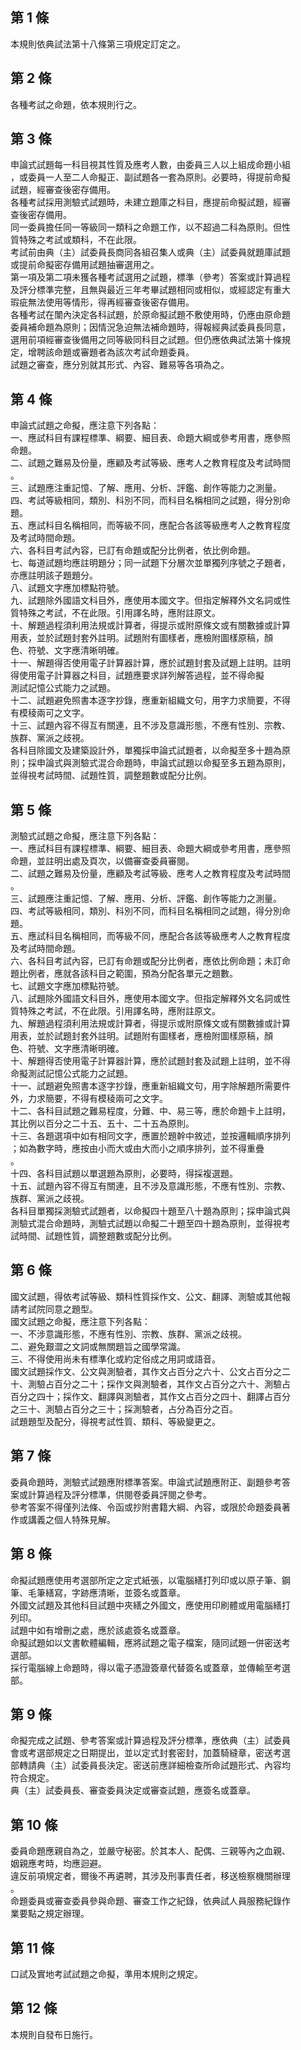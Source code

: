 第 1 條
-------
本規則依典試法第十八條第三項規定訂定之。

第 2 條
-------
各種考試之命題，依本規則行之。

第 3 條
-------
申論式試題每一科目視其性質及應考人數，由委員三人以上組成命題小組  
，或委員一人至二人命擬正、副試題各一套為原則。必要時，得提前命擬  
試題，經審查後密存備用。  
各種考試採用測驗式試題時，未建立題庫之科目，應提前命擬試題，經審  
查後密存備用。  
同一委員擔任同一等級同一類科之命題工作，以不超過二科為原則。但性  
質特殊之考試或類科，不在此限。  
考試前由典（主）試委員長商同各組召集人或典（主）試委員就題庫試題  
或提前命擬密存備用試題抽審選用之。  
第一項及第二項未獲各種考試選用之試題，標準（參考）答案或計算過程  
及評分標準完整，且無與最近三年考畢試題相同或相似，或經認定有重大  
瑕疵無法使用等情形，得再經審查後密存備用。  
各種考試在闈內決定各科試題，於原命擬試題不敷使用時，仍應由原命題  
委員補命題為原則；因情況急迫無法補命題時，得報經典試委員長同意，  
選用前項經審查後備用之同等級同科目之試題。但仍應依典試法第十條規  
定，增聘該命題或審題者為該次考試命題委員。  
試題之審查，應分別就其形式、內容、難易等各項為之。

第 4 條
-------
申論式試題之命擬，應注意下列各點：  
一、應試科目有課程標準、綱要、細目表、命題大綱或參考用書，應參照  
    命題。  
二、試題之難易及份量，應顧及考試等級、應考人之教育程度及考試時間  
    。  
三、試題應注重記憶、了解、應用、分析、評鑑、創作等能力之測量。  
四、考試等級相同，類別、科別不同，而科目名稱相同之試題，得分別命  
    題。  
五、應試科目名稱相同，而等級不同，應配合各該等級應考人之教育程度  
    及考試時間命題。  
六、各科目考試內容，已訂有命題或配分比例者，依比例命題。  
七、每道試題均應註明題分；同一試題下分層次並單獨列序號之子題者，  
    亦應註明該子題題分。  
八、試題文字應加標點符號。  
九、試題除外國語文科目外，應使用本國文字。但指定解釋外文名詞或性  
    質特殊之考試，不在此限。引用譯名時，應附註原文。  
十、解題過程須利用法規或計算者，得提示或附原條文或有關數據或計算  
    用表，並於試題封套外註明。試題附有圖樣者，應檢附圖樣原稿，顏  
    色、符號、文字應清晰明確。  
十一、解題得否使用電子計算器計算，應於試題封套及試題上註明。註明  
      得使用電子計算器之科目，試題應要求詳列解答過程，並不得命擬  
      測試記憶公式能力之試題。  
十二、試題避免照書本逐字抄錄，應重新組織文句，用字力求簡要，不得  
      有模稜兩可之文字。  
十三、試題內容不得互有關連，且不涉及意識形態，不應有性別、宗教、  
      族群、黨派之歧視。  
各科目除國文及建築設計外，單獨採申論式試題者，以命擬至多十題為原  
則；採申論式與測驗式混合命題時，申論式試題以命擬至多五題為原則，  
並得視考試時間、試題性質，調整題數或配分比例。

第 5 條
-------
測驗式試題之命擬，應注意下列各點：  
一、應試科目有課程標準、綱要、細目表、命題大綱或參考用書，應參照  
    命題，並註明出處及頁次，以備審查委員審閱。  
二、試題之難易及份量，應顧及考試等級、應考人之教育程度及考試時間  
    。  
三、試題應注重記憶、了解、應用、分析、評鑑、創作等能力之測量。  
四、考試等級相同，類別、科別不同，而科目名稱相同之試題，得分別命  
    題。  
五、應試科目名稱相同，而等級不同，應配合各該等級應考人之教育程度  
    及考試時間命題。  
六、各科目考試內容，已訂有命題或配分比例者，應依比例命題；未訂命  
    題比例者，應就各該科目之範圍，預為分配各單元之題數。  
七、試題文字應加標點符號。  
八、試題除外國語文科目外，應使用本國文字。但指定解釋外文名詞或性  
    質特殊之考試，不在此限。引用譯名時，應附註原文。  
九、解題過程須利用法規或計算者，得提示或附原條文或有關數據或計算  
    用表，並於試題封套外註明。試題附有圖樣者，應檢附圖樣原稿，顏  
    色、符號、文字應清晰明確。  
十、解題得否使用電子計算器計算，應於試題封套及試題上註明，並不得  
    命擬測試記憶公式能力之試題。  
十一、試題避免照書本逐字抄錄，應重新組織文句，用字除解題所需要件  
      外，力求簡要，不得有模稜兩可之文字。  
十二、各科目試題之難易程度，分難、中、易三等，應於命題卡上註明，  
      其比例以百分之二十五、五十、二十五為原則。  
十三、各題選項中如有相同文字，應置於題幹中敘述，並按邏輯順序排列  
      ；如為數字時，應按由小而大或由大而小之順序排列，並不得重疊  
      。  
十四、各科目試題以單選題為原則，必要時，得採複選題。  
十五、試題內容不得互有關連，且不涉及意識形態，不應有性別、宗教、  
      族群、黨派之歧視。  
各科目單獨採測驗式試題者，以命擬四十題至八十題為原則；採申論式與  
測驗式混合命題時，測驗式試題以命擬二十題至四十題為原則，並得視考  
試時間、試題性質，調整題數或配分比例。

第 6 條
-------
國文試題，得依考試等級、類科性質採作文、公文、翻譯、測驗或其他報  
請考試院同意之題型。  
國文試題之命擬，應注意下列各點：  
一、不涉意識形態，不應有性別、宗教、族群、黨派之歧視。  
二、避免艱澀之文詞或無關題旨之國學常識。  
三、不得使用尚未有標準化或約定俗成之用詞或語音。  
國文試題採作文、公文與測驗者，其作文占百分之六十、公文占百分之二  
十、測驗占百分之二十；採作文與測驗者，其作文占百分之六十、測驗占  
百分之四十；採作文、翻譯與測驗者，其作文占百分之四十、翻譯占百分  
之三十、測驗占百分之三十；採測驗者，占分為百分之百。  
試題題型及配分，得視考試性質、類科、等級變更之。

第 7 條
-------
委員命題時，測驗式試題應附標準答案。申論式試題應附正、副題參考答  
案或計算過程及評分標準，供閱卷委員評閱之參考。  
參考答案不得僅列法條、令函或抄附書籍大綱、內容，或限於命題委員著  
作或講義之個人特殊見解。

第 8 條
-------
命擬試題應使用考選部所定之定式紙張，以電腦繕打列印或以原子筆、鋼  
筆、毛筆繕寫，字跡應清晰，並簽名或蓋章。  
外國文試題及其他科目試題中夾繕之外國文，應使用印刷體或用電腦繕打  
列印。  
試題中如有增刪之處，應於該處簽名或蓋章。  
命擬試題如以文書軟體編輯，應將試題之電子檔案，隨同試題一併密送考  
選部。  
採行電腦線上命題時，得以電子憑證簽章代替簽名或蓋章，並傳輸至考選  
部。

第 9 條
-------
命擬完成之試題、參考答案或計算過程及評分標準，應依典（主）試委員  
會或考選部規定之日期提出，並以定式封套密封，加蓋騎縫章，密送考選  
部轉請典（主）試委員長決定。密送前應詳細檢查所命試題形式、內容均  
符合規定。  
典（主）試委員長、審查委員決定或審查試題，應簽名或蓋章。

第 10 條
--------
委員命題應親自為之，並嚴守秘密。於其本人、配偶、三親等內之血親、  
姻親應考時，均應迴避。  
違反前項規定者，爾後不再遴聘，其涉及刑事責任者，移送檢察機關辦理  
。  
命題委員或審查委員參與命題、審查工作之紀錄，依典試人員服務紀錄作  
業要點之規定辦理。

第 11 條
--------
口試及實地考試試題之命擬，準用本規則之規定。

第 12 條
--------
本規則自發布日施行。

